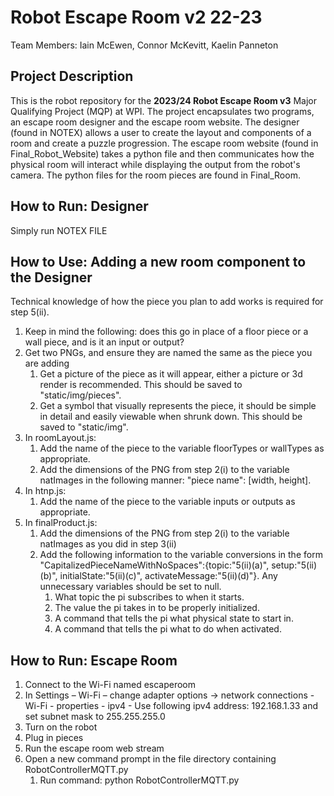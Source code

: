 # Robot Escape Room v2 22-23
Team Members: Iain McEwen, Connor McKevitt, Kaelin Panneton

## Project Description 
This is the robot repository for the **2023/24 Robot Escape Room v3** Major Qualifying Project (MQP) at WPI. The project encapsulates two programs, an escape room designer and the escape room website. The designer (found in NOTEX) allows a user to create the layout and components of a room and create a puzzle progression. The escape room website (found in Final_Robot_Website) takes a python file and then communicates how the physical room will interact while displaying the output from the robot's camera. The python files for the room pieces are found in Final_Room.


## How to Run: Designer
Simply run NOTEX FILE

## How to Use: Adding a new room component to the Designer
Technical knowledge of how the piece you plan to add works is required for step 5(ii). 
1. Keep in mind the following: does this go in place of a floor piece or a wall piece, and is it an input or output? 
2. Get two PNGs, and ensure they are named the same as the piece you are adding  
    1. Get a picture of the piece as it will appear, either a picture or 3d render is recommended. This should be saved to "static/img/pieces". 
	2. Get a symbol that visually represents the piece, it should be simple in detail and easily viewable when shrunk down. This should be saved to "static/img". 
3. In roomLayout.js: 
    1. Add the name of the piece to the variable floorTypes or wallTypes as appropriate. 
	2. Add the dimensions of the PNG from step 2(i) to the variable natImages in the following manner: "piece name": [width, height]. 
4. In htnp.js: 
    1. Add the name of the piece to the variable inputs or outputs as appropriate. 
5. In finalProduct.js: 
    1. Add the dimensions of the PNG from step 2(i) to the variable natImages as you did in step 3(ii) 
	2. Add the following information to the variable conversions in the form "CapitalizedPieceNameWithNoSpaces":{topic:"5(ii)(a)", setup:"5(ii)(b)", initialState:"5(ii)(c)", activateMessage:"5(ii)(d)"}. Any unnecessary variables should be set to null. 
	    1. What topic the pi subscribes to when it starts. 
		2. The value the pi takes in to be properly initialized. 
		3. A command that tells the pi what physical state to start in. 
		4. A command that tells the pi what to do when activated. 


## How to Run: Escape Room
1. Connect to the Wi-Fi named escaperoom 
2. In Settings – Wi-Fi – change adapter options -> network connections - Wi-Fi - properties - ipv4 - Use following ipv4 address: 192.168.1.33 and set subnet mask to 255.255.255.0 
3. Turn on the robot 
4. Plug in pieces 
5. Run the escape room web stream 
6. Open a new command prompt in the file directory containing RobotControllerMQTT.py 
    1. Run command: python RobotControllerMQTT.py 